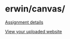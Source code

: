 # erwin/canvas/

[Assignment details](/homework/canvas)

[View your uploaded website](http://cfc2017.mpaulweeks.com/students/erwin/canvas/)
